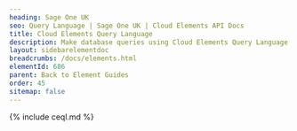```yaml
---
heading: Sage One UK
seo: Query Language | Sage One UK | Cloud Elements API Docs
title: Cloud Elements Query Language
description: Make database queries using Cloud Elements Query Language.
layout: sidebarelementdoc
breadcrumbs: /docs/elements.html
elementId: 686
parent: Back to Element Guides
order: 45
sitemap: false
---
```


{% include ceql.md %}

